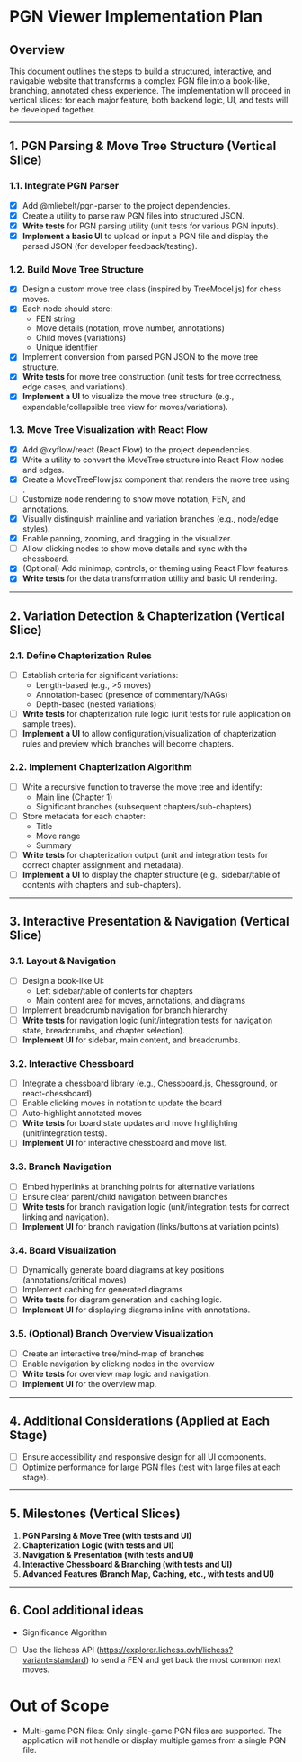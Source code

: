# PGN Viewer Implementation Plan

## Overview
This document outlines the steps to build a structured, interactive, and navigable website that transforms a complex PGN file into a book-like, branching, annotated chess experience. The implementation will proceed in vertical slices: for each major feature, both backend logic, UI, and tests will be developed together.

---

## 1. PGN Parsing & Move Tree Structure (Vertical Slice)

### 1.1. Integrate PGN Parser
- [x] Add @mliebelt/pgn-parser to the project dependencies.
- [x] Create a utility to parse raw PGN files into structured JSON.
- [x] **Write tests** for PGN parsing utility (unit tests for various PGN inputs).
- [x] **Implement a basic UI** to upload or input a PGN file and display the parsed JSON (for developer feedback/testing).

### 1.2. Build Move Tree Structure
- [x] Design a custom move tree class (inspired by TreeModel.js) for chess moves.
- [x] Each node should store:
  - FEN string
  - Move details (notation, move number, annotations)
  - Child moves (variations)
  - Unique identifier
- [x] Implement conversion from parsed PGN JSON to the move tree structure.
- [x] **Write tests** for move tree construction (unit tests for tree correctness, edge cases, and variations).
- [x] **Implement a UI** to visualize the move tree structure (e.g., expandable/collapsible tree view for moves/variations).

### 1.3. Move Tree Visualization with React Flow
- [x] Add @xyflow/react (React Flow) to the project dependencies.
- [x] Write a utility to convert the MoveTree structure into React Flow nodes and edges.
- [x] Create a MoveTreeFlow.jsx component that renders the move tree using <ReactFlow />.
- [ ] Customize node rendering to show move notation, FEN, and annotations.
- [x] Visually distinguish mainline and variation branches (e.g., node/edge styles).
- [x] Enable panning, zooming, and dragging in the visualizer.
- [ ] Allow clicking nodes to show move details and sync with the chessboard.
- [x] (Optional) Add minimap, controls, or theming using React Flow features.
- [x] **Write tests** for the data transformation utility and basic UI rendering.

---

## 2. Variation Detection & Chapterization (Vertical Slice)

### 2.1. Define Chapterization Rules
- [ ] Establish criteria for significant variations:
  - Length-based (e.g., >5 moves)
  - Annotation-based (presence of commentary/NAGs)
  - Depth-based (nested variations)
- [ ] **Write tests** for chapterization rule logic (unit tests for rule application on sample trees).
- [ ] **Implement a UI** to allow configuration/visualization of chapterization rules and preview which branches will become chapters.

### 2.2. Implement Chapterization Algorithm
- [ ] Write a recursive function to traverse the move tree and identify:
  - Main line (Chapter 1)
  - Significant branches (subsequent chapters/sub-chapters)
- [ ] Store metadata for each chapter:
  - Title
  - Move range
  - Summary
- [ ] **Write tests** for chapterization output (unit and integration tests for correct chapter assignment and metadata).
- [ ] **Implement a UI** to display the chapter structure (e.g., sidebar/table of contents with chapters and sub-chapters).

---

## 3. Interactive Presentation & Navigation (Vertical Slice)

### 3.1. Layout & Navigation
- [ ] Design a book-like UI:
  - Left sidebar/table of contents for chapters
  - Main content area for moves, annotations, and diagrams
- [ ] Implement breadcrumb navigation for branch hierarchy
- [ ] **Write tests** for navigation logic (unit/integration tests for navigation state, breadcrumbs, and chapter selection).
- [ ] **Implement UI** for sidebar, main content, and breadcrumbs.

### 3.2. Interactive Chessboard
- [ ] Integrate a chessboard library (e.g., Chessboard.js, Chessground, or react-chessboard)
- [ ] Enable clicking moves in notation to update the board
- [ ] Auto-highlight annotated moves
- [ ] **Write tests** for board state updates and move highlighting (unit/integration tests).
- [ ] **Implement UI** for interactive chessboard and move list.

### 3.3. Branch Navigation
- [ ] Embed hyperlinks at branching points for alternative variations
- [ ] Ensure clear parent/child navigation between branches
- [ ] **Write tests** for branch navigation logic (unit/integration tests for correct linking and navigation).
- [ ] **Implement UI** for branch navigation (links/buttons at variation points).

### 3.4. Board Visualization
- [ ] Dynamically generate board diagrams at key positions (annotations/critical moves)
- [ ] Implement caching for generated diagrams
- [ ] **Write tests** for diagram generation and caching logic.
- [ ] **Implement UI** for displaying diagrams inline with annotations.

### 3.5. (Optional) Branch Overview Visualization
- [ ] Create an interactive tree/mind-map of branches
- [ ] Enable navigation by clicking nodes in the overview
- [ ] **Write tests** for overview map logic and navigation.
- [ ] **Implement UI** for the overview map.

---

## 4. Additional Considerations (Applied at Each Stage)
- [ ] Ensure accessibility and responsive design for all UI components.
- [ ] Optimize performance for large PGN files (test with large files at each stage).

---

## 5. Milestones (Vertical Slices)
1. **PGN Parsing & Move Tree (with tests and UI)**
2. **Chapterization Logic (with tests and UI)**
3. **Navigation & Presentation (with tests and UI)**
4. **Interactive Chessboard & Branching (with tests and UI)**
5. **Advanced Features (Branch Map, Caching, etc., with tests and UI)**

---
## 6. Cool additional ideas
- Significance Algorithm
- [ ] Use the lichess API (https://explorer.lichess.ovh/lichess?variant=standard) to send a FEN and get back the most common next moves.

# Out of Scope
- Multi-game PGN files: Only single-game PGN files are supported. The application will not handle or display multiple games from a single PGN file.
